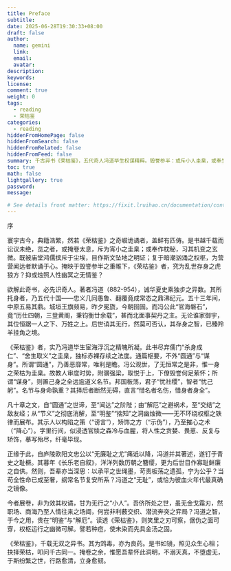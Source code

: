 ```yaml
---
title: Preface
subtitle:
date: 2025-06-28T19:30:33+08:00
draft: false
author:
  name: gemini
  link:
  email:
  avatar:
description:
keywords:
license:
comment: true
weight: 0
tags:
  - reading
  - 荣枯鉴
categories:
  - reading
hiddenFromHomePage: false
hiddenFromSearch: false
hiddenFromRelated: false
hiddenFromFeed: false
summary: 千古异书《荣枯鉴》，五代奇人冯道毕生权谋精粹。毁誉参半：或斥小人圭臬，或奉生存秘典。洞穿人性幽微，揭示权力铁律。是鸩毒，亦良药；照心抉路，启世路行清立韧。
toc: true
math: false
lightgallery: true
password:
message:

# See details front matter: https://fixit.lruihao.cn/documentation/content-management/introduction/#front-matter
---
```




<!--more-->


序

寰宇古今，典籍浩繁，然若《荣枯鉴》之奇崛诡谲者，盖鲜有匹俦。是书越千载而讼议未绝，览之者，或掩卷太息，斥为宵小之圭臬；或奉作枕秘，习其机变之玄微。既被庙堂鸿儒摈斥于尘埃，目作斯文坠地之明证；复于暗潮汹涌之权枢，为营营闻达者默诵于心。掩映于毁誉参半之重帷下，《荣枯鉴》者，究为乱世存身之虎狼方？抑或烛照人性幽冥之无情鉴？

欲解此奇书，必先识奇人。著者冯道（882-954），诚华夏史乘独步之异数。其所托身者，乃五代十国——忠义几同愚鲁、翻覆竟成常态之鼎沸纪元。五十三年间，中原五易其鼎。城垣王旗频易，昨夕冕旒，今朝囹圄。而冯公此“官海磐石”，竟“历仕四朝，三登黄阁，秉钧衡廿余载”，甚而北面事契丹之主。无论谁家御宇，其位恒踞一人之下、万姓之上。后世诮其无行，然莫可否认，其存身之智，已臻羚羊挂角之境。

《荣枯鉴》者，实乃冯道毕生宦海浮沉之精魄所凝。此书尽弃儒门“杀身成仁”、“舍生取义”之圭臬，独标赤裸存续之法度。通篇枢要，不外“圆通”与“谋身”。所谓“圆通”，乃善恶靡常，唯利是瞻。冯公观世，了无恒常之是非，惟一身之荣枯为圭臬。故教人审度时势，附骥强梁，取悦于上，下僚毁誉何足萦怀；所谓“谋身”，则置己身之全远逾道义名节。邦国板荡，君子“忧社稷”，智者“忧己躬”。名节与身命孰重？其择后者断然无碍，直言“惜名者名伤，惜身者身全”。

凡十章之文，自“圆通”之世谛，至“闻达”之阶陛；由“解厄”之避祸术，至“交结”之敌友经；从“节义”之彻底消解，至“明鉴”“揣知”之洞幽烛微——无不环绕权枢之铁律而展布。其示人以构陷之策（“谤言”），矫饰之方（“示伪”），乃至摧心之术（“降心”）。字里行间，似浸透官牍之森冷与血腥，将人性之贪婪、畏葸、反复与矫饰，摹写殆尽，纤毫毕现。

正缘于此，自庐陵欧阳文忠公以“无廉耻之尤”痛诋以降，冯道并其著述，遂钉于青史之耻橛。其暮年《长乐老自叙》，洋洋列数历朝之簪缨，更为后世目作寡耻鲜廉之自供。然则，吾辈亦当深思：以承平之世绳墨，苛责板荡之遗孤，宁为公乎？当苟全性命已成至奢，纲常名节复安所系？冯道之“无耻”，或恰为彼血火年代最真确之镜像。

今者展卷，非为效其权谲，甘为无行之“小人”。吾侪所处之世，虽无金戈霜刃，然职场、商海乃至人情往来之场阈，何尝非利薮交织、潜流奔突之弈局？冯道之智，于今之用，贵在“明鉴”与“解厄”。读透《荣枯鉴》，则笑里之刃可察，倨伪之面可穿，权枢运行之幽微可解。譬若种痘，使未染而先具金汤之固。

《荣枯鉴》，千载无双之异书。其为鸩毒，亦为良药。是书如镜，照见众生心相；抉择荣枯，叩问千古同一。掩卷之余，惟愿吾辈怀此洞明，不溺天真，不堕虚无，于斯纷繁之世，行路愈清，立身愈韧。

